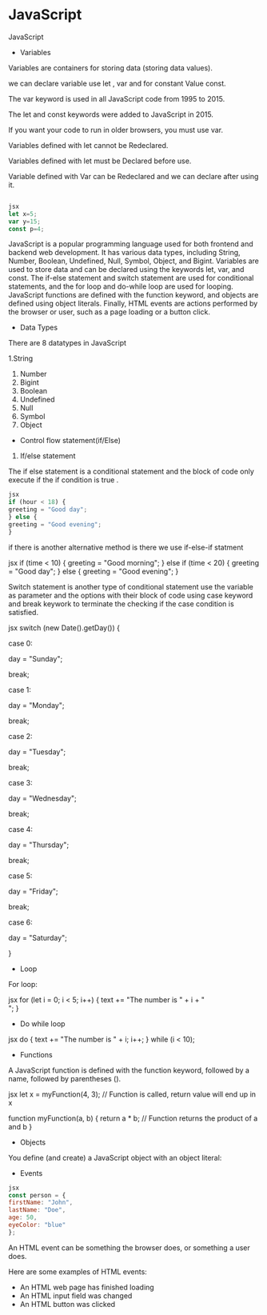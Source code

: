 # JavaScript

JavaScript

- Variables

Variables are containers for storing data (storing data values).

we can declare variable use let , var and for constant Value const.

The var keyword is used in all JavaScript code from 1995 to 2015.

The let and const keywords were added to JavaScript in 2015.

If you want your code to run in older browsers, you must use var.

Variables defined with let cannot be Redeclared.

Variables defined with let must be Declared before use.

Variable defined with Var can be Redeclared and we can declare after using it.

```jsx

jsx
let x=5;
var y=15;
const p=4;
```

JavaScript is a popular programming language used for both frontend and backend web development. It has various data types, including String, Number, Boolean, Undefined, Null, Symbol, Object, and Bigint. Variables are used to store data and can be declared using the keywords let, var, and const. The if-else statement and switch statement are used for conditional statements, and the for loop and do-while loop are used for looping. JavaScript functions are defined with the function keyword, and objects are defined using object literals. Finally, HTML events are actions performed by the browser or user, such as a page loading or a button click.

- Data Types

There are 8 datatypes in JavaScript

1.String

1. Number
2. Bigint
3. Boolean
4. Undefined
5. Null
6. Symbol
7. Object
- Control flow statement(if/Else)
1. If/else statement

The if else statement is a conditional statement and the block of code only execute if the if condition is true .

```jsx
jsx
if (hour < 18) {
greeting = "Good day";
} else {
greeting = "Good evening";
}
```

if  there is another alternative method is there we use if-else-if statment

jsx
if (time < 10) {
greeting = "Good morning";
} else if (time < 20) {
greeting = "Good day";
} else {
greeting = "Good evening";
}

Switch statement is another type of conditional statement use the variable as parameter and the options with their block of code using case keyword and break keywork to terminate the checking if the case condition is satisfied.

jsx
switch (new Date().getDay()) {

case 0:

day = "Sunday";

break;

case 1:

day = "Monday";

break;

case 2:

day = "Tuesday";

break;

case 3:

day = "Wednesday";

break;

case 4:

day = "Thursday";

break;

case 5:

day = "Friday";

break;

case 6:

day = "Saturday";

}

- Loop

For loop:

jsx
for (let i = 0; i < 5; i++) {
text += "The number is " + i + "<br>";
}

- Do while loop

jsx
do {
text += "The number is " + i;
i++;
}
while (i < 10);

- Functions

A JavaScript function is defined with the function keyword, followed by a name, followed by parentheses ().

jsx
let x = myFunction(4, 3);   // Function is called, return value will end up in x

function myFunction(a, b) {
return a * b;             // Function returns the product of a and b
}

- Objects

You define (and create) a JavaScript object with an object literal:

- Events

```jsx
jsx
const person = {
firstName: "John",
lastName: "Doe",
age: 50,
eyeColor: "blue"
};
```

An HTML event can be something the browser does, or something a user does.

Here are some examples of HTML events:

- An HTML web page has finished loading
- An HTML input field was changed
- An HTML button was clicked